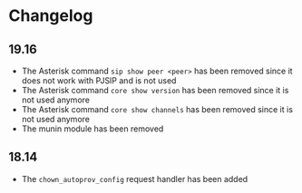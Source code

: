 Changelog
=========

19.16
-----

* The Asterisk command `sip show peer <peer>` has been removed since it does not work with PJSIP and is not used
* The Asterisk command `core show version` has been removed since it is not used anymore
* The Asterisk command `core show channels` has been removed since it is not used anymore
* The munin module has been removed


18.14
-----

* The `chown_autoprov_config` request handler has been added
